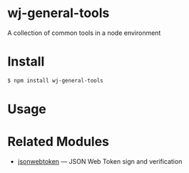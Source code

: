 # wj-general-tools
A collection of common tools in a node environment

# Install

```bash
$ npm install wj-general-tools
```

# Usage


# Related Modules
+ [jsonwebtoken](https://github.com/auth0/node-jsonwebtoken) — JSON Web Token sign and verification
